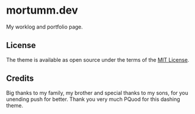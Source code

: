 # mortumm.dev

My worklog and portfolio page.

## License

The theme is available as open source under the terms of the [MIT License](https://opensource.org/licenses/MIT).

## Credits

Big thanks to my family, my brother and special thanks to my sons, for you unending push for better.
Thank you very much PQuod for this dashing theme.
